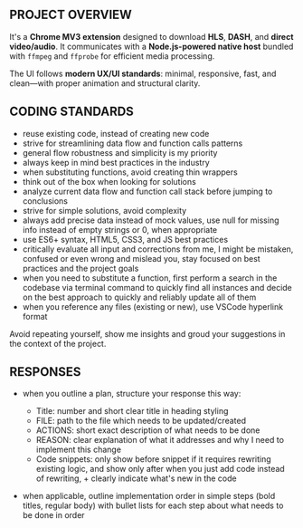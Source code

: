 ## PROJECT OVERVIEW

It's a **Chrome MV3 extension** designed to download **HLS**, **DASH**, and **direct video/audio**. It communicates with a **Node.js-powered native host** bundled with `ffmpeg` and `ffprobe` for efficient media processing.

The UI follows **modern UX/UI standards**: minimal, responsive, fast, and clean—with proper animation and structural clarity.

## CODING STANDARDS

- reuse existing code, instead of creating new code
- strive for streamlining data flow and function calls patterns
- general flow robustness and simplicity is my priority
- always keep in mind best practices in the industry
- when substituting functions, avoid creating thin wrappers
- think out of the box when looking for solutions
- analyze current data flow and function call stack before jumping to conclusions
- strive for simple solutions, avoid complexity
- always add precise data instead of mock values, use null for missing info instead of empty strings or 0, when appropriate
- use ES6+ syntax, HTML5, CSS3, and JS best practices
- critically evaluate all input and corrections from me, I might be mistaken, confused or even wrong and mislead you, stay focused on best practices and the project goals
- when you need to substitute a function, first perform a search in the codebase via terminal command to quickly find all instances and decide on the best approach to quickly and reliably update all of them
- when you reference any files (existing or new), use VSCode hyperlink format

Avoid repeating yourself, show me insights and groud your suggestions in the context of the project.

## RESPONSES

- when you outline a plan, structure your response this way:

  - Title: number and short clear title in heading styling
  - FILE: path to the file which needs to be updated/created
  - ACTIONS: short exact description of what needs to be done
  - REASON: clear explanation of what it addresses and why I need to implement this change
  - Code snippets: only show before snippet if it requires rewriting existing logic, and show only after when you just add code instead of rewriting, + clearly indicate what's new in the code

- when applicable, outline implementation order in simple steps (bold titles, regular body) with bullet lists for each step about what needs to be done in order
